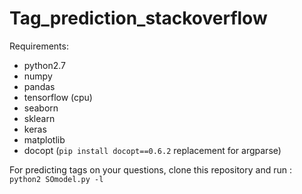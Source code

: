 # Tag_prediction_stackoverflow

Requirements:
- python2.7
- numpy
- pandas
- tensorflow (cpu)
- seaborn
- sklearn
- keras
- matplotlib
- docopt (``` pip install docopt==0.6.2 ``` replacement for argparse)

For predicting tags on your questions, clone this repository and run :
``` python2 SOmodel.py -l```
